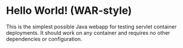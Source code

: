 Hello World! (WAR-style)
===============

This is the simplest possible Java webapp for testing servlet container deployments.  It should work on any container and requires no other dependencies or configuration.




